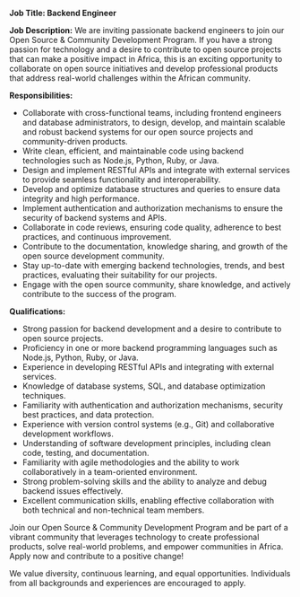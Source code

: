 **Job Title: Backend Engineer**

**Job Description:**
We are inviting passionate backend engineers to join our Open Source & Community Development Program. If you have a strong passion for technology and a desire to contribute to open source projects that can make a positive impact in Africa, this is an exciting opportunity to collaborate on open source initiatives and develop professional products that address real-world challenges within the African community.

**Responsibilities:**
- Collaborate with cross-functional teams, including frontend engineers and database administrators, to design, develop, and maintain scalable and robust backend systems for our open source projects and community-driven products.
- Write clean, efficient, and maintainable code using backend technologies such as Node.js, Python, Ruby, or Java.
- Design and implement RESTful APIs and integrate with external services to provide seamless functionality and interoperability.
- Develop and optimize database structures and queries to ensure data integrity and high performance.
- Implement authentication and authorization mechanisms to ensure the security of backend systems and APIs.
- Collaborate in code reviews, ensuring code quality, adherence to best practices, and continuous improvement.
- Contribute to the documentation, knowledge sharing, and growth of the open source development community.
- Stay up-to-date with emerging backend technologies, trends, and best practices, evaluating their suitability for our projects.
- Engage with the open source community, share knowledge, and actively contribute to the success of the program.

**Qualifications:**
- Strong passion for backend development and a desire to contribute to open source projects.
- Proficiency in one or more backend programming languages such as Node.js, Python, Ruby, or Java.
- Experience in developing RESTful APIs and integrating with external services.
- Knowledge of database systems, SQL, and database optimization techniques.
- Familiarity with authentication and authorization mechanisms, security best practices, and data protection.
- Experience with version control systems (e.g., Git) and collaborative development workflows.
- Understanding of software development principles, including clean code, testing, and documentation.
- Familiarity with agile methodologies and the ability to work collaboratively in a team-oriented environment.
- Strong problem-solving skills and the ability to analyze and debug backend issues effectively.
- Excellent communication skills, enabling effective collaboration with both technical and non-technical team members.

Join our Open Source & Community Development Program and be part of a vibrant community that leverages technology to create professional products, solve real-world problems, and empower communities in Africa. Apply now and contribute to a positive change!

We value diversity, continuous learning, and equal opportunities. Individuals from all backgrounds and experiences are encouraged to apply.